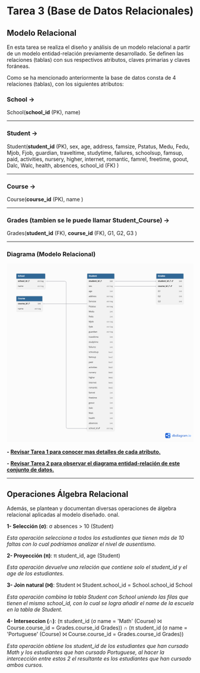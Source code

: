 # Tarea 3 (Base de Datos Relacionales)

## Modelo Relacional

En esta tarea se realiza el diseño y análisis de un modelo relacional a partir de un modelo entidad-relación previamente desarrollado. Se definen las relaciones (tablas) con sus respectivos atributos, claves primarias y claves foráneas. 

Como se ha mencionado anteriormente la base de datos consta de 4 relaciones (tablas), con los siguientes atributos:

### School →

School(**school_id** (PK), name)

---

### Student →

Student(**student_id** (PK), sex, age, address, famsize, Pstatus, Medu, Fedu, Mjob, Fjob, guardian, traveltime, studytime, failures, schoolsup, famsup, paid, activities, nursery, higher, internet, romantic, famrel, freetime, goout, Dalc, Walc, health, absences, school_id (FK) )

---

### Course →

Course(**course_id** (PK), name )

---

### Grades (tambien se le puede llamar Student_Course) →

Grades(**student_id** (FK), **course_id** (FK), G1, G2, G3 )

---

### Diagrama (Modelo Relacional)

![Modelo Relacional](Diagrama_Relacional.png)


**- [Revisar Tarea 1 para conocer mas detalles de cada atributo.](../Tarea1/Tarea1.md)**  

**- [Revisar Tarea 2 para observar el diagrama entidad-relación de este conjunto de datos.](../Tarea2/Tarea2.md)**  

---

## Operaciones Álgebra Relacional

Además, se plantean y documentan diversas operaciones de álgebra relacional aplicadas al modelo diseñado. onal.

**1- Selección (σ)**: σ absences > 10 (Student)

*Esta operación selecciona a todos los estudiantes que tienen más de 10 faltas con lo cual podríamos analizar el nivel de ausentismo.*

**2- Proyección (π)**: π student_id, age (Student)

*Esta operación devuelve una relación que contiene solo el student_id y el age de los estudiantes.*

**3- Join natural (⨝)**: Student ⨝ Student.school_id = School.school_id School

*Esta operación combina la tabla Student con School uniendo las filas que tienen el mismo school_id, con lo cual se logra añadir el name de la escuela en la tabla de Student.*

**4- Interseccion (∩)**: (π student_id (σ name = 'Math' (Course) ⨝ Course.course_id = Grades.course_id Grades)) ∩ (π student_id (σ name = 'Portuguese' (Course) ⨝ Course.course_id = Grades.course_id Grades))

*Esta operación obtiene los student_id de los estudiantes que han cursado Math y los estudiantes que han cursado Portuguese, al hacer la intercección entre estos 2 el resultante es los estudiantes que han cursado ambos cursos.*
